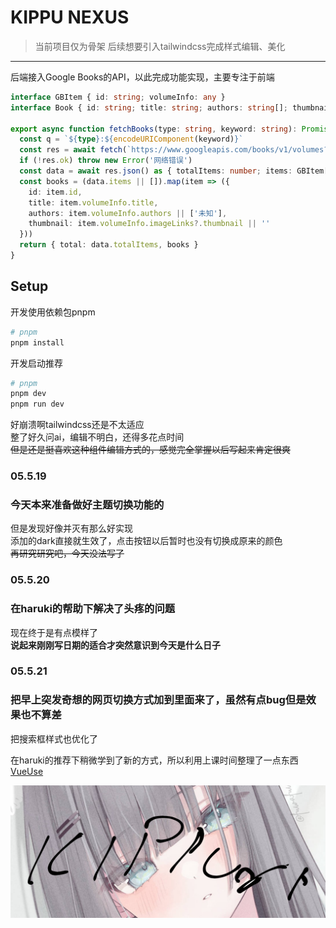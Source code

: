 # KIPPU NEXUS

> 当前项目仅为骨架
> 后续想要引入tailwindcss完成样式编辑、美化

---

后端接入Google Books的API，以此完成功能实现，主要专注于前端
```ts
interface GBItem { id: string; volumeInfo: any }
interface Book { id: string; title: string; authors: string[]; thumbnail: string }

export async function fetchBooks(type: string, keyword: string): Promise<{ total: number; books: Book[] }> {
  const q = `${type}:${encodeURIComponent(keyword)}`
  const res = await fetch(`https://www.googleapis.com/books/v1/volumes?q=${q}&maxResults=20`)
  if (!res.ok) throw new Error('网络错误')
  const data = await res.json() as { totalItems: number; items: GBItem[] }
  const books = (data.items || []).map(item => ({
    id: item.id,
    title: item.volumeInfo.title,
    authors: item.volumeInfo.authors || ['未知'],
    thumbnail: item.volumeInfo.imageLinks?.thumbnail || ''
  }))
  return { total: data.totalItems, books }
}
```
## Setup
开发使用依赖包pnpm
```bash
# pnpm
pnpm install
```
开发启动推荐
```bash
# pnpm
pnpm dev
pnpm run dev
```


好崩溃啊tailwindcss还是不太适应  
整了好久问ai，编辑不明白，还得多花点时间  
~~但是还是挺喜欢这种组件编辑方式的，感觉完全掌握以后写起来肯定很爽~~  

### 05.5.19
### 今天本来准备做好主题切换功能的  
但是发现好像并灭有那么好实现  
添加的dark直接就生效了，点击按钮以后暂时也没有切换成原来的颜色  
~~再研究研究吧，今天没法写了~~

### 05.5.20
### 在haruki的帮助下解决了头疼的问题
现在终于是有点模样了  
**说起来刚刚写日期的适合才突然意识到今天是什么日子**

### 05.5.21
### 把早上突发奇想的网页切换方式加到里面来了，虽然有点bug但是效果也不算差
把搜索框样式也优化了  

在haruki的推荐下稍微学到了新的方式，所以利用上课时间整理了一点东西
[VueUse](https://www.notion.so/UesDark-1f9dfa5db3b980e18f8fd141092c823a?pvs=4)

![KIPPU](./images/kippu.png)